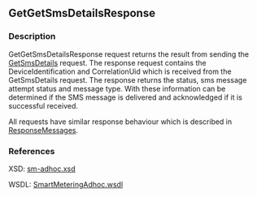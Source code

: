 ## GetGetSmsDetailsResponse

### Description

GetGetSmsDetailsResponse request returns the result from sending the [GetSmsDetails](./GetSmsDetails.md) request. The response request contains the DeviceIdentification and CorrelationUid which is received from the GetSmsDetails request. The response returns the status, sms message attempt status and message type. With these information can be determined if the SMS message is delivered and acknowledged if it is successful received.

All requests have similar response behaviour which is described in [ResponseMessages](./ResponseMessages.md).

### References

XSD: [sm-adhoc.xsd](https://github.com/OSGP/Platform/blob/development/osgp-adapter-ws-smartmetering/src/main/webapp/WEB-INF/wsdl/smartmetering/schemas/sm-adhoc.xsd)

WSDL: [SmartMeteringAdhoc.wsdl](https://github.com/OSGP/Platform/blob/development/osgp-adapter-ws-smartmetering/src/main/webapp/WEB-INF/wsdl/smartmetering/SmartMeteringAdhoc.wsdl)
